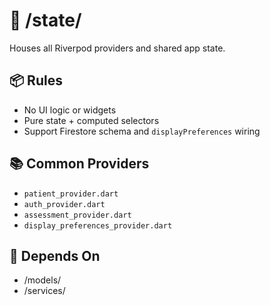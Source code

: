# 🧠 /state/

Houses all Riverpod providers and shared app state.

## 📦 Rules
- No UI logic or widgets
- Pure state + computed selectors
- Support Firestore schema and `displayPreferences` wiring

## 📚 Common Providers
- `patient_provider.dart`
- `auth_provider.dart`
- `assessment_provider.dart`
- `display_preferences_provider.dart`

## 🔁 Depends On
- /models/
- /services/
